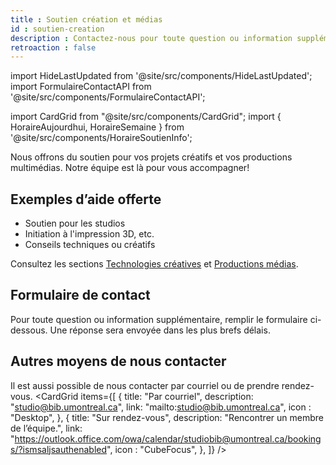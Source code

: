 ```yaml
---
title : Soutien création et médias
id : soutien-creation
description : Contactez-nous pour toute question ou information supplémentaire.
retroaction : false
---
```


import HideLastUpdated from '@site/src/components/HideLastUpdated';
import FormulaireContactAPI from '@site/src/components/FormulaireContactAPI';


<HideLastUpdated/>

import CardGrid from "@site/src/components/CardGrid";
import { HoraireAujourdhui, HoraireSemaine } from '@site/src/components/HoraireSoutienInfo';

Nous offrons du soutien pour vos projets créatifs et vos productions multimédias. Notre équipe est là pour vous accompagner!

## Exemples d’aide offerte
- Soutien pour les studios
- Initiation à l'impression 3D, etc.
- Conseils techniques ou créatifs

Consultez les sections [Technologies créatives](../creatives/index.md) et [Productions médias](../medias/index.md).

## Formulaire de contact
Pour toute question ou information supplémentaire, remplir le formulaire ci-dessous. Une réponse sera envoyée dans les plus brefs délais.

<FormulaireContactAPI />

## Autres moyens de nous contacter
Il est aussi possible de nous contacter par courriel ou de prendre rendez-vous.
<CardGrid
  items={[
    {
      title: "Par courriel",
      description: "studio@bib.umontreal.ca",
      link: "mailto:studio@bib.umontreal.ca",
      icon : "Desktop",
    },
    {
      title: "Sur rendez-vous",
      description: "Rencontrer un membre de l’équipe.",
      link: "https://outlook.office.com/owa/calendar/studiobib@umontreal.ca/bookings/?ismsaljsauthenabled",
      icon : "CubeFocus",
    },
    ]}
/>


